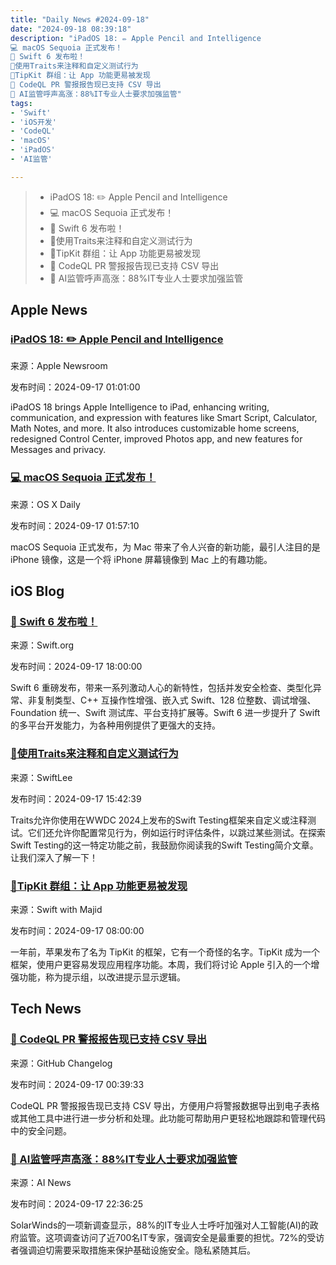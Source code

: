 ```yaml
---
title: "Daily News #2024-09-18"
date: "2024-09-18 08:39:18"
description: "iPadOS 18: ✏️ Apple Pencil and Intelligence
💻 macOS Sequoia 正式发布！
🎉 Swift 6 发布啦！
🌟使用Traits来注释和自定义测试行为
🌟TipKit 群组：让 App 功能更易被发现
🎉 CodeQL PR 警报报告现已支持 CSV 导出
🤖️ AI监管呼声高涨：88%IT专业人士要求加强监管"
tags: 
- 'Swift'
- 'iOS开发'
- 'CodeQL'
- 'macOS'
- 'iPadOS'
- 'AI监管'

---
```


> - iPadOS 18: ✏️ Apple Pencil and Intelligence
> - 💻 macOS Sequoia 正式发布！
> - 🎉 Swift 6 发布啦！
> - 🌟使用Traits来注释和自定义测试行为
> - 🌟TipKit 群组：让 App 功能更易被发现
> - 🎉 CodeQL PR 警报报告现已支持 CSV 导出
> - 🤖️ AI监管呼声高涨：88%IT专业人士要求加强监管

## Apple News

### [iPadOS 18: ✏️ Apple Pencil and Intelligence](https://www.apple.com/newsroom/2024/09/ipados-18-is-now-available-taking-ipad-to-the-next-level/)

来源：Apple Newsroom

发布时间：2024-09-17 01:01:00

iPadOS 18 brings Apple Intelligence to iPad, enhancing writing, communication, and expression with features like Smart Script, Calculator, Math Notes, and more. It also introduces customizable home screens, redesigned Control Center, improved Photos app, and new features for Messages and privacy.

### [💻 macOS Sequoia 正式发布！](https://osxdaily.com/2024/09/16/macos-sequoia-download-now/)

来源：OS X Daily

发布时间：2024-09-17 01:57:10

macOS Sequoia 正式发布，为 Mac 带来了令人兴奋的新功能，最引人注目的是 iPhone 镜像，这是一个将 iPhone 屏幕镜像到 Mac 上的有趣功能。

## iOS Blog

### [🎉 Swift 6 发布啦！](https://swift.org/blog/announcing-swift-6/)

来源：Swift.org

发布时间：2024-09-17 18:00:00

Swift 6 重磅发布，带来一系列激动人心的新特性，包括并发安全检查、类型化异常、非复制类型、C++ 互操作性增强、嵌入式 Swift、128 位整数、调试增强、Foundation 统一、Swift 测试库、平台支持扩展等。Swift 6 进一步提升了 Swift 的多平台开发能力，为各种用例提供了更强大的支持。

### [🌟使用Traits来注释和自定义测试行为](https://www.avanderlee.com/swift-testing/using-traits-to-annotate-and-customize-test-behavior/)

来源：SwiftLee

发布时间：2024-09-17 15:42:39

Traits允许你使用在WWDC 2024上发布的Swift Testing框架来自定义或注释测试。它们还允许你配置常见行为，例如运行时评估条件，以跳过某些测试。在探索Swift Testing的这一特定功能之前，我鼓励你阅读我的Swift Testing简介文章。让我们深入了解一下！

### [🌟TipKit 群组：让 App 功能更易被发现](https://swiftwithmajid.com/2024/09/17/discovering-app-features-with-tipkit-groups/)

来源：Swift with Majid

发布时间：2024-09-17 08:00:00

一年前，苹果发布了名为 TipKit 的框架，它有一个奇怪的名字。TipKit 成为一个框架，使用户更容易发现应用程序功能。本周，我们将讨论 Apple 引入的一个增强功能，称为提示组，以改进提示显示逻辑。

## Tech News

### [🎉 CodeQL PR 警报报告现已支持 CSV 导出](https://github.blog/changelog/2024-09-16-csv-exports-for-the-codeql-pull-request-alerts-report)

来源：GitHub Changelog

发布时间：2024-09-17 00:39:33

CodeQL PR 警报报告现已支持 CSV 导出，方便用户将警报数据导出到电子表格或其他工具中进行进一步分析和处理。此功能可帮助用户更轻松地跟踪和管理代码中的安全问题。

### [🤖️ AI监管呼声高涨：88%IT专业人士要求加强监管](https://www.artificialintelligence-news.com/news/solarwinds-it-professionals-stronger-ai-regulation/?utm_source=rss&utm_medium=rss&utm_campaign=solarwinds-it-professionals-stronger-ai-regulation)

来源：AI News

发布时间：2024-09-17 22:36:25

SolarWinds的一项新调查显示，88%的IT专业人士呼吁加强对人工智能(AI)的政府监管。这项调查访问了近700名IT专家，强调安全是最重要的担忧。72%的受访者强调迫切需要采取措施来保护基础设施安全。隐私紧随其后。
